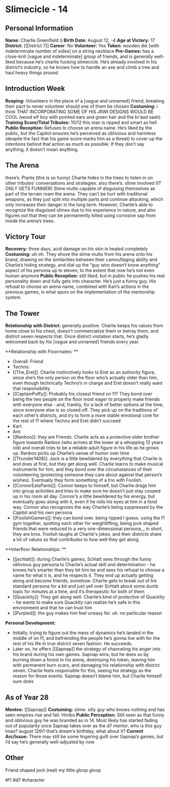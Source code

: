 # Slimecicle - 14

## Personal Information
**Name:** Charlie Greenfield /j
**Birth Date:** August 12, -4
**Age at Victory:** 17
**District:** [[District 7]]
**Career**: No
**Volunteer:** Yes
**Token:** wooden die \[with indeterminate number of sides] on a string necklace
**Pre-Games:** has a close-knit \[vague and indeterminate] group of friends, and is generally well-liked because he’s charlie fucking slimecicle. He’s already involved in his district’s industry, so he knows how to handle an axe and climb a tree and haul heavy things around

## Introduction Week
**Reaping:** Volunteers in the place of a \[vague and unnamed] friend, breaking their pact to never volunteer should one of them be chosen
**Costuming:** i think THAT INCORPORATING SOME OF HIS JRWI DESIGNS WOULD BE COOL (wood elf boy with pointed ears and green hair and the br’aad sash)
**Training Score/Total Tributes:** 10/12 this man is ripped and smart as hell
**Public Reception:** Refuses to choose an arena name. He’s liked by the public, but the Capitol ensures he’s perceived as oblivious and harmless (despite the fact that his game score marks him as a threat) to cover up the intentions behind that action as much as possible. If they don’t say anything, it doesn’t mean anything.

## The Arena
there’s. Plants (this is so funny) Charlie hides in the trees to listen in on other tributes’ conversations and strategies. also there’s. slime involved (IT ONLY GETS FUNNIER)
Slime mutts capable of disguising themselves as part of the terrain roam the arena. They can’t be hurt with traditional weapons, as they just split into multiple parts and continue attacking, which only increases their danger in the long term. However, Charlie’s able to recognize the disguised slimes due to his experience in nature, and also figures out that they can be permanently killed using corrosive sap from inside the arena’s trees.

## Victory Tour
**Recovery:** three days, acid damage on his skin is healed completely
**Costuming:** uh oh. They shove the slime mutts from his arena onto his brand, drawing on the similarities between their camouflaging ability and Charlie’s hiding strategy, and dial up the “guy who doesn’t know anything” aspect of his persona up to eleven, to the extent that now he’s not even human anymore 
**Public Reception:** still liked, but in public he pushes his real personality down and fully gets into character. He’s just a funny guy. His refusal to choose an arena name, combined with Karl’s actions in the previous games, is what spurs on the implementation of the mentorship system.

## The Tower
**Relationship with District:** generally positive. Charlie keeps his values from home close to his chest, doesn’t commercialize them or betray them, and district seven respects that. Once district visitation starts, he’s gladly welcomed back by his \[vague and unnamed] friends every year. 

**Relationship with Floormates: **
- Overall: Friend
- Techno:
- [[The_Eret]]: Charlie instinctively looks to Eret as an authority figure, since she’s the only person on the floor who’s actually older than him, even though technically Techno’s in charge and Eret doesn’t really want that responsibility
- [[CaptainPuffy]]: Probably his closest friend on f1? They bond over being the two people on the floor most eager to properly make friends with everyone else - and, frankly, for a lack of better options at the time, since everyone else is so closed off. They pick up on the traditions of each other’s districts, and try to form a more stable emotional core for the rest of f1 where Techno and Eret didn’t succeed
- Karl: 
- Ant: 
- [[Ranboo]]: they are Friends. Charlie acts as a protective older brother figure towards Ranboo (who arrives at the tower at a whopping 12 years old) and overall tries to be a reliable adult figure in his life as he grows up. Ranboo picks up Charlie’s sense of humor over time
- [[Thunder1408]]: Jack is a little bewildered by everything that Charlie is and does at first, but they get along well. Charlie learns to make musical instruments for him, and they bond over the circumstances of their volunteering (protecting someone they care about against that person’s wishes). Eventually they form something of a trio with Foolish.
- [[ConnorEatsPants]]: Connor keeps to himself, but Charlie drags him into group activities and tries to make sure he doesn’t just stay cooped up in his room all day. Connor’s a little bewildered by his energy, but eventually goes along with it, even if he rolls his eyes at him in a fond way. Connor also recognizes the way Charlie’s being suppressed by the Capitol and his own persona
- [[FoolishGamers]]: they can bond over. being ripped I guess. using the f1 gym together, spotting each other for weightlifting, being jock shaped friends that were reduced to a very one-dimensional persona,,, in short, they are bros. Foolish laughs at Charlie's jokes, and their districts share a lot of values so that contributes to how well they get along. 

**Interfloor Relationships: **
- [[jschlatt]]: during Charlie’s games, Schlatt sees through the funny oblivious guy persona to Charlie’s actual skill and determination - he knows he’s smarter than they let him be and sees his refusal to choose a name for what it is, and he respects it. They end up actually getting along and become friends, somehow. Charlie gets to break out of his standard persona for a bit and just yell over Schlatt about some dumb topic for minutes at a time, and it’s therapeutic for both of them
- [[Quackity]]: They get along well. Charlie’s kind of protective of Quackity - he wants to make sure Quackity can realize he’s safe in this environment and that he can trust him
- [[Purpled]]: the guy makes him feel uneasy for. uh. no particular reason

**Personal Development:** 
- Initially, trying to figure out the mess of dynamics he’s landed in the middle of on f1, and befriending the people he’s gonna live with for the rest of his life in true district seven fashion. He succeeds.
- Later on, he offers [[Sapnap]] the strategy of channeling his anger into his brand during his own games. Sapnap wins, but he does so by burning down a forest in his arena, destroying his token, leaving him with permanent burn scars, and damaging his relationship with district seven. Charlie feels responsible for this, seeing his strategy as the reason for those events. Sapnap doesn’t blame him, but Charlie himself sure does

## As of Year 28
**Mentee:** [[Sapnap]]
**Costuming:** slime. silly guy who knows nothing and has seen empires rise and fall. Himbo
**Public Perception:** Still seen as that funny and oblivious guy he was branded as in 14. Most likely has started fading out of popularity once Sapnap takes over as the d7 mentor. who is this guy lmao? august 12th? that’s dream’s birthday, what about it?
**Current Arc/Issue:** There may still be some lingering guilt over Sapnap’s games, but I’d say he’s generally well-adjusted by now

## Other
Friend shaped jock (real)
my little gloop gloop

#f1 #d7 #character